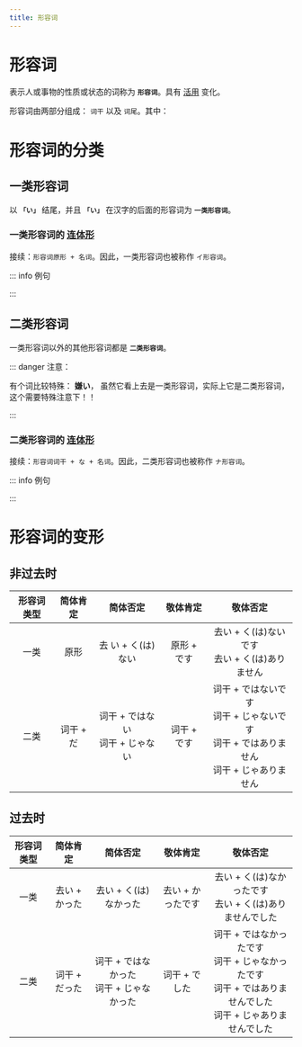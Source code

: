 ```yaml
---
title: 形容词
---
```


# 形容词

表示人或事物的性质或状态的词称为 **`形容词`**。具有 [活用](./term/flexibleUse.md) 变化。

形容词由两部分组成： `词干` 以及 `词尾`。其中：

<grammer-content sentence="**一类形容词** 的词尾为 **「い」**： **[面白/おもし](词干) + い(词尾)**。" />
<grammer-content sentence="**二类形容词** 的词尾为 **「だ」**， 但是**一般会省略**，只有当**以二类形容词结句（即二类形容词放在句尾）时**，需要加上 「だ」。如果使用的是敬体形式，则不需要加 「だ」，而是以 **「です」** 结句。： **[綺麗/きれい](词干) + (だ)(词尾, 省略)**。" />

# 形容词的分类

## 一类形容词

以 **`「い」`** 结尾，并且 **`「い」`** 在汉字的后面的形容词为 **`一类形容词`**。

<grammer-content sentence="例如： **[面白/おもし]い、[大/おお]きい、[辛/から]い、[暑/あつ]い** 等等；" />

### 一类形容词的 [连体形](./term/ltForm.md)

接续：`形容词原形 + 名词`。因此，一类形容词也被称作 `イ形容词`。

::: info 例句

<grammer-content sentence="[図書館/としょかん]はあの**[白/しろ]い[建物/たてもの]**です。" trans="那栋建筑是图书馆。" />

:::

## 二类形容词

一类形容词以外的其他形容词都是 **`二类形容词`**。

<grammer-content sentence="例如：**[綺麗/きれい]、[立派/りっぱ]** 等等。" />

::: danger 注意：

有个词比较特殊： **嫌い**， 虽然它看上去是一类形容词，实际上它是二类形容词，这个需要特殊注意下！！

:::

### 二类形容词的 [连体形](./term/ltForm.md)

接续：`形容词词干 + な + 名词`。因此，二类形容词也被称作 `ナ形容词`。

::: info 例句

<grammer-content sentence="**[立派/りっぱ]な[図書館/としょかん]**ですね。" trans="真是个气派的图书馆啊。" />

:::

# 形容词的变形

## 非过去时

| 形容词类型 | 简体肯定 | 简体否定 | 敬体肯定 | 敬体否定 |
| :-----------: | :-----------: | :-----------: | :-----------: | :-----------: |
| 一类     | 原形       | 去 い + く(は)ない      | 原形 + です       | 去い + く(は)ないです<br/>去い + く(は)ありません      |
| 二类     | 词干 + だ       | 词干 + ではない<br/>词干 + じゃない      | 词干 + です       | 词干 + ではないです<br/>词干 + じゃないです<br/>词干 + ではありません<br/>词干 + じゃありません      |

## 过去时

| 形容词类型 | 简体肯定 | 简体否定 | 敬体肯定 | 敬体否定 |
| :-----------: | :-----------: | :-----------: | :-----------: | :-----------: |
| 一类     | 去い + かった       | 去い + く(は)なかった      | 去い + かったです       | 去い + く(は)なかったです<br/>去い + く(は)ありませんでした      |
| 二类     | 词干 + だった       | 词干 + ではなかった<br/>词干 + じゃなかった      | 词干 + でした       | 词干 + ではなかったです<br/>词干 + じゃなかったです<br/>词干 + ではありませんでした<br/>词干 + じゃありませんでした      |
